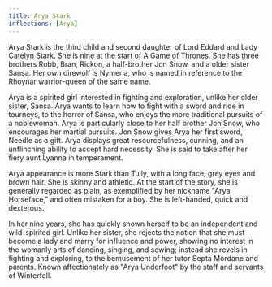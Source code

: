 ```yaml
---
title: Arya Stark
inflections: [Arya]
---
```


Arya Stark is the third child and second daughter of Lord Eddard and Lady Catelyn Stark. She is nine at the start of A Game of Thrones. She has three brothers Robb, Bran, Rickon, a half-brother Jon Snow, and a older sister Sansa. Her own direwolf is Nymeria, who is named in reference to the Rhoynar warrior-queen of the same name.

Arya is a spirited girl interested in fighting and exploration, unlike her older sister, Sansa. Arya wants to learn how to fight with a sword and ride in tourneys, to the horror of Sansa, who enjoys the more traditional pursuits of a noblewoman. Arya is particularly close to her half brother Jon Snow, who encourages her martial pursuits. Jon Snow gives Arya her first sword, Needle as a gift. Arya displays great resourcefulness, cunning, and an unflinching ability to accept hard necessity. She is said to take after her fiery aunt Lyanna in temperament.

Arya appearance is more Stark than Tully, with a long face, grey eyes and brown hair. She is skinny and athletic. At the start of the story, she is generally regarded as plain, as exemplified by her nickname "Arya Horseface," and often mistaken for a boy. She is left-handed, quick and dexterous.

In her nine years, she has quickly shown herself to be an independent and wild-spirited girl. Unlike her sister, she rejects the notion that she must become a lady and marry for influence and power, showing no interest in the womanly arts of dancing, singing, and sewing; instead she revels in fighting and exploring, to the bemusement of her tutor Septa Mordane and parents. Known affectionately as "Arya Underfoot" by the staff and servants of Winterfell. 



